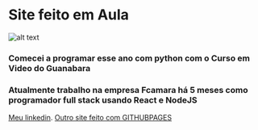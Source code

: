 # Site feito em **Aula**
![alt text](https://avatars.githubusercontent.com/u/78751043?v=4)

### Comecei a programar esse ano com python com o Curso em Video do Guanabara
### Atualmente trabalho na empresa Fcamara há 5 meses como programador full stack usando React e NodeJS

[Meu linkedin](linkedin.com/in/william-jonathan-036599208/).
[Outro site feito com GITHUBPAGES](https://will-yeager.github.io/Yflix-Api/)
